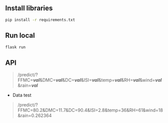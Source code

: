 ## Install libraries

```cmd
pip install -r requirements.txt
```

## Run local

```cmd
flask run
```

## API
>   /predict/?FFMC=***val***&DMC=***val***&DC=***val***&ISI=***val***&temp=***val***&RH=***val***&wind=***val***&rain=***val***

* Data test
>   /predict/?FFMC=80.2&DMC=11.7&DC=90.4&ISI=2.8&temp=36&RH=61&wind=18&rain=0.262364